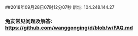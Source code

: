##2018年09月28日07时12分07秒 新址: 104.248.144.27
### 兔友常见问题及解答: https://github.com/wanggonging/d/blob/w/FAQ.md
